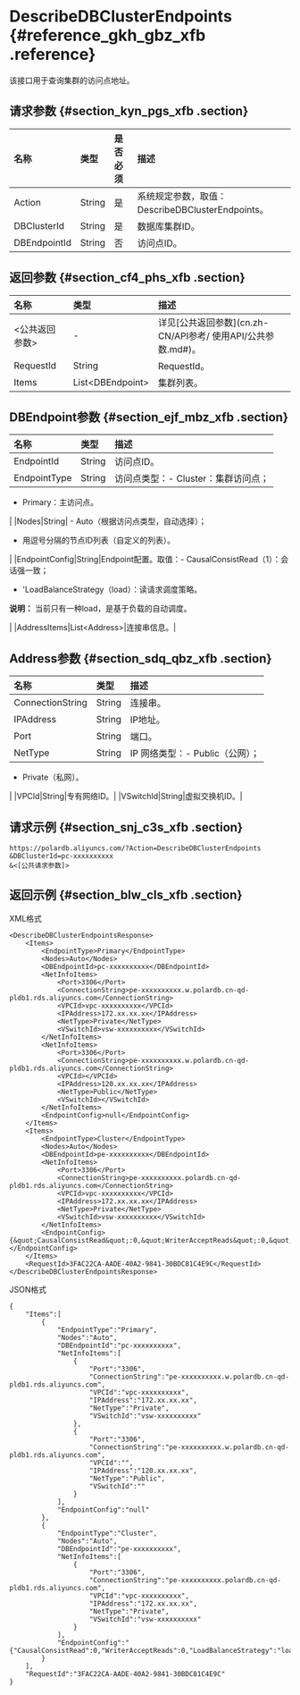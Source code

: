 # DescribeDBClusterEndpoints {#reference_gkh_gbz_xfb .reference}

该接口用于查询集群的访问点地址。

## 请求参数 {#section_kyn_pgs_xfb .section}

|名称|类型|是否必须|描述|
|:-|:-|:---|:-|
|Action|String|是|系统规定参数，取值：DescribeDBClusterEndpoints。|
|DBClusterId|String|是|数据库集群ID。|
|DBEndpointId|String|否|访问点ID。|

## 返回参数 {#section_cf4_phs_xfb .section}

|名称|类型|描述|
|:-|:-|:-|
|<公共返回参数\>|-|详见[公共返回参数](cn.zh-CN/API参考/ 使用API/公共参数.md#)。|
|RequestId|String|RequestId。|
|Items|List<DBEndpoint\>|集群列表。|

## DBEndpoint参数 {#section_ejf_mbz_xfb .section}

|名称|类型|描述|
|:-|:-|:-|
|EndpointId|String|访问点ID。|
|EndpointType|String|访问点类型：-   Cluster：集群访问点；
-   Primary：主访问点。

|
|Nodes|String| -   Auto（根据访问点类型，自动选择）；
-   用逗号分隔的节点ID列表（自定义的列表）。

 |
|EndpointConfig|String|Endpoint配置。取值：-   CausalConsistRead（1）：会话强一致；
-   'LoadBalanceStrategy（load）：读请求调度策略。

**说明：** 当前只有一种load，是基于负载的自动调度。

|
|AddressItems|List<Address\>|连接串信息。|

## Address参数 {#section_sdq_qbz_xfb .section}

|名称|类型|描述|
|:-|:-|:-|
|ConnectionString|String|连接串。|
|IPAddress|String|IP地址。|
|Port|String|端口。|
|NetType|String|IP 网络类型：-   Public（公网）；
-   Private（私网）。

|
|VPCId|String|专有网络ID。|
|VSwitchId|String|虚拟交换机ID。|

## 请求示例 {#section_snj_c3s_xfb .section}

```
https://polardb.aliyuncs.com/?Action=DescribeDBClusterEndpoints
&DBClusterId=pc-xxxxxxxxxx
&<[公共请求参数]>
```

## 返回示例 {#section_blw_cls_xfb .section}

XML格式

```
<DescribeDBClusterEndpointsResponse>  
	<Items>
		<EndpointType>Primary</EndpointType>
		<Nodes>Auto</Nodes>
		<DBEndpointId>pc-xxxxxxxxxx</DBEndpointId>
		<NetInfoItems>
			<Port>3306</Port>
			<ConnectionString>pe-xxxxxxxxxx.w.polardb.cn-qd-pldb1.rds.aliyuncs.com</ConnectionString>
			<VPCId>vpc-xxxxxxxxxx</VPCId>
			<IPAddress>172.xx.xx.xx</IPAddress>
			<NetType>Private</NetType>
			<VSwitchId>vsw-xxxxxxxxxx</VSwitchId>
		</NetInfoItems>
		<NetInfoItems>
			<Port>3306</Port>
			<ConnectionString>pe-xxxxxxxxxx.w.polardb.cn-qd-pldb1.rds.aliyuncs.com</ConnectionString>
			<VPCId></VPCId>
			<IPAddress>120.xx.xx.xx</IPAddress>
			<NetType>Public</NetType>
			<VSwitchId></VSwitchId>
		</NetInfoItems>
		<EndpointConfig>null</EndpointConfig>
	</Items>
	<Items>
		<EndpointType>Cluster</EndpointType>
		<Nodes>Auto</Nodes>
		<DBEndpointId>pe-xxxxxxxxxx</DBEndpointId>
		<NetInfoItems>
			<Port>3306</Port>
			<ConnectionString>pe-xxxxxxxxxx.polardb.cn-qd-pldb1.rds.aliyuncs.com</ConnectionString>
			<VPCId>vpc-xxxxxxxxxx</VPCId>
			<IPAddress>172.xx.xx.xx</IPAddress>
			<NetType>Private</NetType>
			<VSwitchId>vsw-xxxxxxxxxx</VSwitchId>
		</NetInfoItems>
		<EndpointConfig>{&quot;CausalConsistRead&quot;:0,&quot;WriterAcceptReads&quot;:0,&quot;LoadBalanceStrategy&quot;:&quot;load&quot;}</EndpointConfig>
	</Items>
	<RequestId>3FAC22CA-AADE-40A2-9841-30BDC81C4E9C</RequestId>
</DescribeDBClusterEndpointsResponse>
```

JSON格式

```
{
    "Items":[
        {
            "EndpointType":"Primary",
            "Nodes":"Auto",
            "DBEndpointId":"pc-xxxxxxxxxx",
            "NetInfoItems":[
                {
                    "Port":"3306",
                    "ConnectionString":"pe-xxxxxxxxxx.w.polardb.cn-qd-pldb1.rds.aliyuncs.com",
                    "VPCId":"vpc-xxxxxxxxxx",
                    "IPAddress":"172.xx.xx.xx",
                    "NetType":"Private",
                    "VSwitchId":"vsw-xxxxxxxxxx"
                },
                {
                    "Port":"3306",
                    "ConnectionString":"pe-xxxxxxxxxx.w.polardb.cn-qd-pldb1.rds.aliyuncs.com",
                    "VPCId":"",
                    "IPAddress":"120.xx.xx.xx",
                    "NetType":"Public",
                    "VSwitchId":""
                }
            ],
            "EndpointConfig":"null"
        },
        {
            "EndpointType":"Cluster",
            "Nodes":"Auto",
            "DBEndpointId":"pe-xxxxxxxxxx",
            "NetInfoItems":[
                {
                    "Port":"3306",
                    "ConnectionString":"pe-xxxxxxxxxx.polardb.cn-qd-pldb1.rds.aliyuncs.com",
                    "VPCId":"vpc-xxxxxxxxxx",
                    "IPAddress":"172.xx.xx.xx",
                    "NetType":"Private",
                    "VSwitchId":"vsw-xxxxxxxxxx"
                }
            ],
            "EndpointConfig":"{"CausalConsistRead":0,"WriterAcceptReads":0,"LoadBalanceStrategy":"load"}"
        }
    ],
    "RequestId":"3FAC22CA-AADE-40A2-9841-30BDC81C4E9C"
}
```

